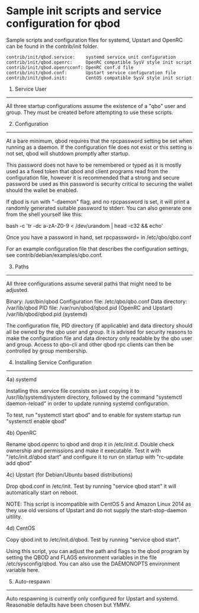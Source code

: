 Sample init scripts and service configuration for qbod
==========================================================

Sample scripts and configuration files for systemd, Upstart and OpenRC
can be found in the contrib/init folder.

    contrib/init/qbod.service:    systemd service unit configuration
    contrib/init/qbod.openrc:     OpenRC compatible SysV style init script
    contrib/init/qbod.openrcconf: OpenRC conf.d file
    contrib/init/qbod.conf:       Upstart service configuration file
    contrib/init/qbod.init:       CentOS compatible SysV style init script

1. Service User
---------------------------------

All three startup configurations assume the existence of a "qbo" user
and group.  They must be created before attempting to use these scripts.

2. Configuration
---------------------------------

At a bare minimum, qbod requires that the rpcpassword setting be set
when running as a daemon.  If the configuration file does not exist or this
setting is not set, qbod will shutdown promptly after startup.

This password does not have to be remembered or typed as it is mostly used
as a fixed token that qbod and client programs read from the configuration
file, however it is recommended that a strong and secure password be used
as this password is security critical to securing the wallet should the
wallet be enabled.

If qbod is run with "-daemon" flag, and no rpcpassword is set, it will
print a randomly generated suitable password to stderr.  You can also
generate one from the shell yourself like this:

bash -c 'tr -dc a-zA-Z0-9 < /dev/urandom | head -c32 && echo'

Once you have a password in hand, set rpcpassword= in /etc/qbo/qbo.conf

For an example configuration file that describes the configuration settings,
see contrib/debian/examples/qbo.conf.

3. Paths
---------------------------------

All three configurations assume several paths that might need to be adjusted.

Binary:              /usr/bin/qbod
Configuration file:  /etc/qbo/qbo.conf
Data directory:      /var/lib/qbod
PID file:            /var/run/qbod/qbod.pid (OpenRC and Upstart)
                     /var/lib/qbod/qbod.pid (systemd)

The configuration file, PID directory (if applicable) and data directory
should all be owned by the qbo user and group.  It is advised for security
reasons to make the configuration file and data directory only readable by the
qbo user and group.  Access to qbo-cli and other qbod rpc clients
can then be controlled by group membership.

4. Installing Service Configuration
-----------------------------------

4a) systemd

Installing this .service file consists on just copying it to
/usr/lib/systemd/system directory, followed by the command
"systemctl daemon-reload" in order to update running systemd configuration.

To test, run "systemctl start qbod" and to enable for system startup run
"systemctl enable qbod"

4b) OpenRC

Rename qbod.openrc to qbod and drop it in /etc/init.d.  Double
check ownership and permissions and make it executable.  Test it with
"/etc/init.d/qbod start" and configure it to run on startup with
"rc-update add qbod"

4c) Upstart (for Debian/Ubuntu based distributions)

Drop qbod.conf in /etc/init.  Test by running "service qbod start"
it will automatically start on reboot.

NOTE: This script is incompatible with CentOS 5 and Amazon Linux 2014 as they
use old versions of Upstart and do not supply the start-stop-daemon uitility.

4d) CentOS

Copy qbod.init to /etc/init.d/qbod. Test by running "service qbod start".

Using this script, you can adjust the path and flags to the qbod program by
setting the QBOD and FLAGS environment variables in the file
/etc/sysconfig/qbod. You can also use the DAEMONOPTS environment variable here.

5. Auto-respawn
-----------------------------------

Auto respawning is currently only configured for Upstart and systemd.
Reasonable defaults have been chosen but YMMV.
